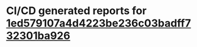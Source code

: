 # CI/CD generated reports for [1ed579107a4d4223be236c03badff732301ba926](https://github.com/hydephp/develop/commit/1ed579107a4d4223be236c03badff732301ba926)
